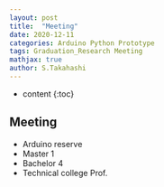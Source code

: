 ```yaml
---
layout: post
title:  "Meeting"
date: 2020-12-11
categories: Arduino Python Prototype
tags: Graduation_Research Meeting
mathjax: true
author: S.Takahashi
---
```


* content
{:toc}

## Meeting

- Arduino reserve
- Master 1
- Bachelor 4
- Technical college Prof.